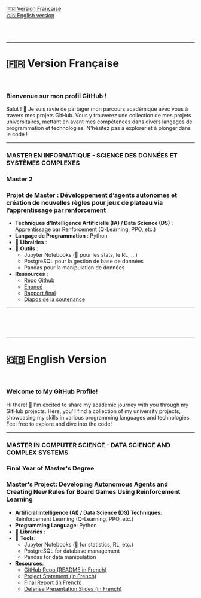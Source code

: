 [🇫🇷 Version Française](#french-version)  
[🇬🇧 English version](#english-version)

<br>
<br>

---

# 🇫🇷 **Version Française**

<br>

### Bienvenue sur mon profil GitHub !


Salut ! 👋 Je suis ravie de partager mon parcours académique avec vous à travers mes projets GitHub. Vous y trouverez une collection de mes projets universitaires, mettant en avant mes compétences dans divers langages de programmation et technologies. N'hésitez pas à explorer et à plonger dans le code !

---

### MASTER EN INFORMATIQUE - SCIENCE DES DONNÉES ET SYSTÈMES COMPLEXES

### Master 2 

### Projet de Master : Développement d’agents autonomes et création de nouvelles règles pour jeux de plateau via l’apprentissage par renforcement

- **Techniques d'Intelligence Artificielle (IA) / Data Science (DS)** : Apprentissage par Renforcement (Q-Learning, PPO, etc.)
- **Langage de Programmation** : Python
- 🚧 **Librairies** :
- 🚧 **Outils** :
  - Jupyter Notebooks (🚧 pour les stats, le RL, ...)
  - PostgreSQL pour la gestion de base de données
  - Pandas pour la manipulation de données
- **Ressources** :
  - [Repo Github](https://github.com/zoemarquis/autonomous-board-game-agents)
  - [Énoncé](https://github.com/zoemarquis/autonomous-board-game-agents/blob/c03908edda43d2a73ad878fdb0e4da46f3a5c6b6/resources/initial_requirements.pdf) 
  - [Rapport final](https://github.com/zoemarquis/autonomous-board-game-agents/blob/c03908edda43d2a73ad878fdb0e4da46f3a5c6b6/resources/final_report.pdf)
  - [Diapos de la soutenance](https://github.com/zoemarquis/autonomous-board-game-agents/blob/c03908edda43d2a73ad878fdb0e4da46f3a5c6b6/resources/presentation.pdf)





---


<br>
<br>
<br>

---

# 🇬🇧 **English Version**

<br>

### Welcome to My GitHub Profile!

Hi there! 👋 I'm excited to share my academic journey with you through my GitHub projects. Here, you'll find a collection of my university projects, showcasing my skills in various programming languages and technologies. Feel free to explore and dive into the code!

---

### MASTER IN COMPUTER SCIENCE - DATA SCIENCE AND COMPLEX SYSTEMS

### Final Year of Master's Degree

### Master's Project: Developing Autonomous Agents and Creating New Rules for Board Games Using Reinforcement Learning

  - **Artificial Intelligence (AI) / Data Science (DS) Techniques**: Reinforcement Learning (Q-Learning, PPO, etc.)
- **Programming Language**: Python
- 🚧 **Libraries** : 
- 🚧 **Tools**:
  - Jupyter Notebooks (🚧 for statistics, RL, etc.)
  - PostgreSQL for database management
  - Pandas for data manipulation
- **Resources**:
  - [GitHub Repo (README in French)](https://github.com/zoemarquis/autonomous-board-game-agents)
  - [Project Statement (in French)](https://github.com/zoemarquis/autonomous-board-game-agents/blob/c03908edda43d2a73ad878fdb0e4da46f3a5c6b6/resources/initial_requirements.pdf)
  - [Final Report (in French)](https://github.com/zoemarquis/autonomous-board-game-agents/blob/c03908edda43d2a73ad878fdb0e4da46f3a5c6b6/resources/final_report.pdf)
  - [Defense Presentation Slides (in French)](https://github.com/zoemarquis/autonomous-board-game-agents/blob/c03908edda43d2a73ad878fdb0e4da46f3a5c6b6/resources/presentation.pdf)
